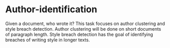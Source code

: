 # Author-identification
Given a document, who wrote it?  This task focuses on author clustering and style breach detection. Author clustering will be done on short documents of paragraph length. Style breach detection has the goal of identifying breaches of writing style in longer texts. 
